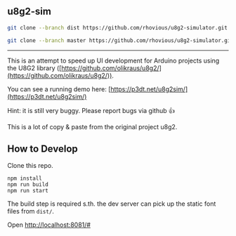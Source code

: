 ## u8g2-sim

```bash
git clone --branch dist https://github.com/rhovious/u8g2-simulator.git u8g2-simulator_dist

git clone --branch master https://github.com/rhovious/u8g2-simulator.git
```
---

This is an attempt to speed up UI development for Arduino projects using the U8G2 library ([https://github.com/olikraus/u8g2/](https://github.com/olikraus/u8g2/)).

You can see a running demo here: [https://p3dt.net/u8g2sim/](https://p3dt.net/u8g2sim/)

Hint: it is still very buggy. Please report bugs via github 👍

This is a lot of copy & paste from the original project u8g2.

## How to Develop

Clone this repo.

    npm install
    npm run build
    npm run start

The build step is required s.th. the dev server can pick up the static font files from `dist/`.

Open [http://localhost:8081/#](http://localhost:8081/#)
